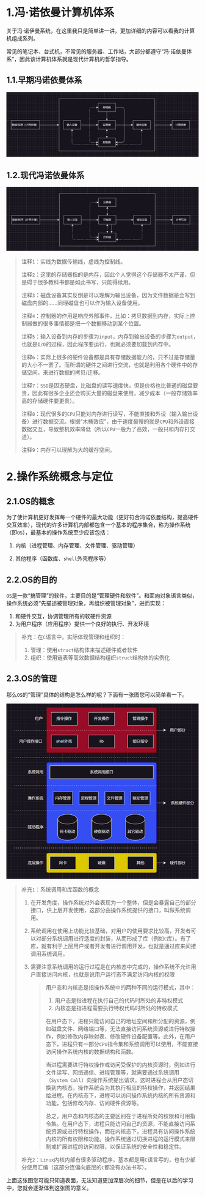 1.冯·诺依曼计算机体系
=========

关于冯·诺伊曼系统，在这里我只是简单讲一讲，更加详细的内容可以看我的计算机组成系列。

常见的笔记本、台式机，不常见的服务器、工作站，大部分都遵守“冯·诺依曼体系”，因此该计算机体系就是现代计算机的哲学指导。 

## 1.1.早期冯诺依曼体系

<img src="./assets/eebd8d83-c34a-4a15-bfcf-707b387a71d4.png" title="" alt="eebd8d83-c34a-4a15-bfcf-707b387a71d4" style="zoom:50%;">

## 1.2.现代冯诺依曼体系

<img src="./assets/1f4e1aa7-1cf4-483c-aa5f-17e78d4c1eff.png" title="" alt="1f4e1aa7-1cf4-483c-aa5f-17e78d4c1eff" style="zoom:50%;">

> 注释`1`：实线为数据传输线，虚线为控制线。
>
> 注释`2`：这里的存储器指的是内存，因此个人觉得这个存储器不太严谨，但是碍于很多教科书都是如此书写，只能得续用。
>
> 注释`3`：磁盘设备其实反倒是可以理解为输出设备，因为文件数据是会写到磁盘内部的……同理磁盘也可以作为输入设备使用。
>
> 注释`4`：控制器的作用是响应外部事件，比如：拷贝数据到内存，实际上控制器做的很多事情都是把一个数据移动到某个位置。
>
> 注释`5`：输入设备到内存的步骤为`input`，内存到输出设备的步骤为`output`，也就是`I/O`的过程，因此程序要运行，也就必须要加载到内存中。 
>
> 注释`6`：实际上很多的硬件设备都是具有存储数据能力的，只不过是存储量的大小不一罢了。而所谓的硬件之间进行交流，也就是利用各个硬件中的存储空间，来进行数据的拷贝/迁移。
>
> 注释`7`：`SSD`是固态硬盘，比磁盘的读写速度快，但是价格也比普通的磁盘要贵，因此有很多企业还会购买大量的磁盘来使用，减少成本（一般存储效率高的存储硬件要更贵）。
>
> 注释`8`：现代很多的`CPU`只能对内存进行读写，不能直接和外设（输入输出设备）进行数据交流。根据“木桶效应”，由于速度最慢的就是`CPU`和外设直接数据交互，导致整机效率降低（所以`CPU`一般为了高效，一般只和内存打交道）。
>
> 注释`9`：内存可以理解为大的缓存空间。

2.操作系统概念与定位
===========

2.1.OS的概念
---------

为了使计算机更好发挥每一个硬件的最大功能（更好符合冯诺依曼结构，提高硬件交互效率），现代的许多计算机内部都包含一个基本的程序集合，称为操作系统（即`OS`），最基本的操作系统至少应该包括：

1. 内核（进程管理、内存管理、文件管理、驱动管理）

2. 其他程序（函数库、`shell`外壳程序等）

2.2.OS的目的
---------

`OS`是一款“搞管理”的软件，主要目的是“管理硬件和软件”。和面向对象语言类似，操作系统必须“先描述被管理对象，再组织被管理对象”，进而实现：

1. 和硬件交互，协调管理所有的软硬件资源
2. 为用户程序（应用程序）提供一个良好的执行、开发环境

> 补充：在`C`语言中，实际体现管理和组织时：
>
> 1. 管理：使用`struct`结构体来描述硬件或者软件
> 2. 组织：使用链表等高效数据结构组织`struct`结构体的实例化

2.3.OS的管理
---------

那么`OS`的“管理”具体的结构是怎么样的呢？下面有一张图您可以简单看一下。

<img title="" src="./assets/239064a6-4e2b-4af1-b740-1904708bac1a.png" alt="239064a6-4e2b-4af1-b740-1904708bac1a" style="zoom:67%;">

> 补充`1`：系统调用和库函数的概念
>
> 1. 在开发角度，操作系统对外会表现为一个整体，但是会暴露自己的部分接口，供上层开发使用，这部分由操作系统提供的接口，叫做系统调用。
>
> 2. 系统调用在使用上功能比较基础，对用户的使用要求比较高，开发者可以对部分系统调用进行适度的封装，从而形成了库（例如`C`库）。有了库，就有利于上层用户或者开发者进行调用开发，也就是通过库来间接调用系统调用。
>
> 3. 需要注意系统调用的运行过程是在内核态中完成的，操作系统不允许用户直接访问内核，也就是说用户运行态不满足访问内核的权限
>
>     >   用户态和内核态是指操作系统中的两种不同的运行模式，其中：
>     >
>     >   1.   用户态是指进程在执行自己的代码时所处的非特权模式
>     >   2.   内核态是指进程需要执行特权代码时所处的特权模式
>     >
>     >   在用户态下，进程只能访问自己的地址空间和所分配的资源，例如磁盘文件、网络端口等，无法直接访问系统资源或进行特权操作，例如修改内存映射表、修改硬件设备配置等。此外，在用户态下，进程只有一部分`CPU`指令集和系统调用可以使用，不能直接访问操作系统内核的数据结构和函数。
>     >
>     >   当进程需要进行特权操作或访问受保护的内核资源时，例如进行文件读写、网络通信、进程管理等，就需要通过系统调用（`System Call`）向操作系统提出请求。这时进程会从用户态切换到内核态，操作系统会为其执行相应的特权操作，并返回结果给进程。在内核态下，进程可以访问操作系统内核的所有资源和功能，包括修改内存、访问硬件资源等。
>     >
>     >   总之，用户态和内核态的主要区别在于进程所处的权限和可用指令集。在用户态下，进程只能访问自己的资源，不能直接访问系统资源或进行特权操作，而在内核态下，进程具有访问操作系统内核的所有权限和功能。操作系统通过切换进程的运行模式来限制或扩展进程的访问权限，以保证系统的安全性和稳定性。
>
> 补充`2`：`Linux`内核内部有很多驱动程序，基本都是用`C`语言写的，也有少部分使用汇编（这部分连偏向底层的`C`都没有办法书写）。

上面这张图您可能只知道表面，无法知道更加深层次的细节，但是在以后的学习中，您就会逐渐体到这张图的意义。                               
